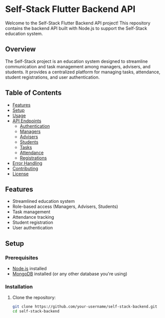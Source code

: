 # Self-Stack Flutter Backend API

Welcome to the Self-Stack Flutter Backend API project! This repository contains the backend API built with Node.js to support the Self-Stack education system.

## Overview

The Self-Stack project is an education system designed to streamline communication and task management among managers, advisers, and students. It provides a centralized platform for managing tasks, attendance, student registrations, and user authentication.

## Table of Contents

- [Features](#features)
- [Setup](#setup)
- [Usage](#usage)
- [API Endpoints](#api-endpoints)
  - [Authentication](#authentication)
  - [Managers](#managers)
  - [Advisers](#advisers)
  - [Students](#students)
  - [Tasks](#tasks)
  - [Attendance](#attendance)
  - [Registrations](#registrations)
- [Error Handling](#error-handling)
- [Contributing](#contributing)
- [License](#license)

## Features

- Streamlined education system
- Role-based access (Managers, Advisers, Students)
- Task management
- Attendance tracking
- Student registration
- User authentication

## Setup

### Prerequisites

- [Node.js](https://nodejs.org/) installed
- [MongoDB](https://www.mongodb.com/) installed (or any other database you're using)

### Installation

1. Clone the repository:

   ```bash
   git clone https://github.com/your-username/self-stack-backend.git
   cd self-stack-backend
